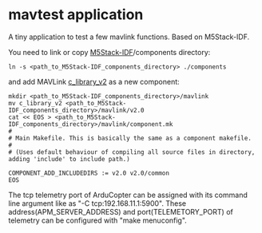 # mavtest application

A tiny application to test a few mavlink functions. Based on M5Stack-IDF.

You need to link or copy [M5Stack-IDF](https://github.com/m5stack/M5Stack-IDF)/components directory:

```shell
ln -s <path_to_M5Stack-IDF_components_directory> ./components
```

and add MAVLink [c_library_v2](https://github.com/mavlink/c_library_v2) as a new component:

```shell
mkdir <path_to_M5Stack-IDF_components_directory>/mavlink
mv c_library_v2 <path_to_M5Stack-IDF_components_directory>/mavlink/v2.0
cat << EOS > <path_to_M5Stack-IDF_components_directory>/mavlink/component.mk
#
# Main Makefile. This is basically the same as a component makefile.
#
# (Uses default behaviour of compiling all source files in directory, adding 'include' to include path.)

COMPONENT_ADD_INCLUDEDIRS := v2.0 v2.0/common
EOS
```

The tcp telemetry port of ArduCopter can be assigned with its command line argument like as "-C tcp:192.168.11.1:5900".  These address(APM_SERVER_ADDRESS) and port(TELEMETORY_PORT) of telemetry can be configured with "make menuconfig".
